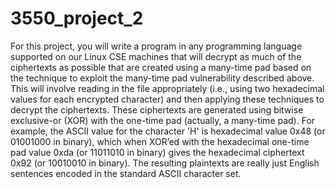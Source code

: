 # 3550_project_2

For this project, you will write a program in any programming language supported on our Linux CSE 
machines that will decrypt as much of the ciphertexts as possible that are created using a many-time pad 
based  on  the  technique  to  exploit  the  many-time  pad  vulnerability  described  above.  This  will  involve 
reading in the file appropriately (i.e., using two hexadecimal values for each encrypted character) and 
then applying these techniques to decrypt the ciphertexts. These ciphertexts are generated using bitwise 
exclusive-or (XOR) with the one-time pad (actually, a many-time pad). For example, the ASCII value for 
the character 'H' is hexadecimal value 0x48 (or 01001000 in binary), which when XOR’ed with the 
hexadecimal one-time pad value 0xda (or 11011010 in binary) gives the hexadecimal ciphertext  0x92 
(or  10010010  in  binary).  The  resulting  plaintexts  are  really  just  English  sentences  encoded  in  the 
standard ASCII character set. 
